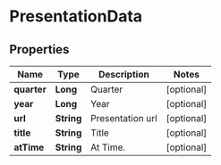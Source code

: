 

# PresentationData


## Properties

| Name | Type | Description | Notes |
|------------ | ------------- | ------------- | -------------|
|**quarter** | **Long** | Quarter |  [optional] |
|**year** | **Long** | Year |  [optional] |
|**url** | **String** | Presentation url |  [optional] |
|**title** | **String** | Title |  [optional] |
|**atTime** | **String** | At Time. |  [optional] |



